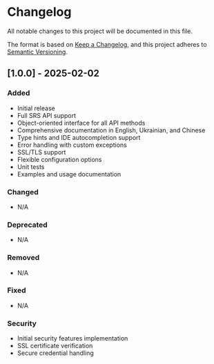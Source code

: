 # Changelog

All notable changes to this project will be documented in this file.

The format is based on [Keep a Changelog](https://keepachangelog.com/en/1.0.0/),
and this project adheres to [Semantic Versioning](https://semver.org/spec/v2.0.0.html).

## [1.0.0] - 2025-02-02

### Added
- Initial release
- Full SRS API support
- Object-oriented interface for all API methods
- Comprehensive documentation in English, Ukrainian, and Chinese
- Type hints and IDE autocompletion support
- Error handling with custom exceptions
- SSL/TLS support
- Flexible configuration options
- Unit tests
- Examples and usage documentation

### Changed
- N/A

### Deprecated
- N/A

### Removed
- N/A

### Fixed
- N/A

### Security
- Initial security features implementation
- SSL certificate verification
- Secure credential handling 